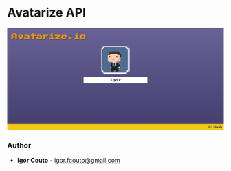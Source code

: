 # Avatarize API

![](https://github.com/igor-couto/images/blob/main/avatarize/screenshot.png)

### Author

* **Igor Couto** - [igor.fcouto@gmail.com](mailto:igor.fcouto@gmail.com)
